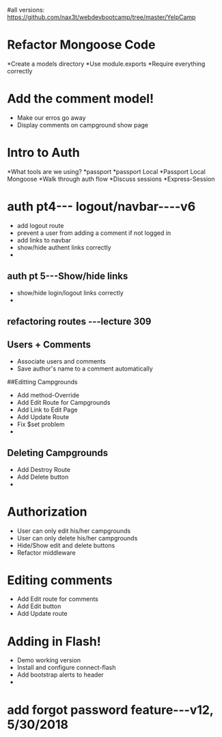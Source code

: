 #all versions: https://github.com/nax3t/webdevbootcamp/tree/master/YelpCamp

# Refactor Mongoose Code
*Create a models directory
*Use module.exports
*Require everything correctly

# Add the comment model!
* Make our erros go away
* Display comments on campground show page

# Intro to Auth
*What tools are we using?
    *passport
    *passport Local
    *Passport Local Mongoose
*Walk through auth flow
*Discuss sessions
    *Express-Session
    
    
# auth pt4--- logout/navbar----v6

* add logout route
* prevent a user from adding a comment if not logged in
* add links to navbar
* show/hide authent links correctly
* 

## auth pt 5---Show/hide links
* show/hide login/logout links correctly
* 

## refactoring routes ---lecture 309


## Users + Comments
* Associate users and comments
* Save author's name to a comment automatically


##Editting Campgrounds
* Add method-Override
* Add Edit Route for Campgrounds
* Add Link to Edit Page
* Add Update Route
* Fix $set problem
* 
## Deleting Campgrounds
* Add Destroy Route
* Add Delete button
*

# Authorization
* User can only edit his/her campgrounds
* User can only delete his/her campgrounds
* Hide/Show edit and delete buttons
* Refactor middleware

<!--/campground/:id/comments/:comment_id/edit-->

# Editing comments
* Add Edit route for comments
* Add Edit button
* Add Update route

# Adding in Flash!
* Demo working version
* Install and configure connect-flash
* Add bootstrap alerts to header
* 

# add forgot password feature---v12, 5/30/2018


    